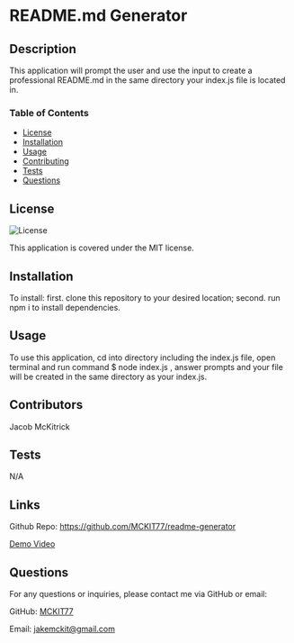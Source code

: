 # README.md Generator

## Description
This application will prompt the user and use the input to create a professional README.md in the same directory your index.js file is located in.

### Table of Contents
- [License](#license)
- [Installation](#installation)
- [Usage](#usage)
- [Contributing](#contributing)
- [Tests](#tests)
- [Questions](#questions)

## License
![License](https://img.shields.io/badge/License-MIT-brightgreen)

This application is covered under the MIT license.

## Installation
To install: first. clone this repository to your desired location; second. run npm i to install dependencies.

## Usage
To use this application, cd into directory including the index.js file, open terminal and run command $ node index.js , answer prompts and your file will be created in the same directory as your index.js.

## Contributors
Jacob McKitrick

## Tests

N/A


## Links

Github Repo: https://github.com/MCKIT77/readme-generator

[Demo Video](<media/Untitled_ Jul 6, 2023 6_31 PM.webm>)

## Questions
For any questions or inquiries, please contact me via GitHub or email:

GitHub: [MCKIT77](https://github.com/MCKIT77)

Email: jakemckit@gmail.com


